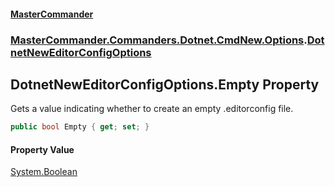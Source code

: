 #### [MasterCommander](MasterCommander.md 'MasterCommander')
### [MasterCommander.Commanders.Dotnet.CmdNew.Options](MasterCommander.Commanders.Dotnet.CmdNew.Options.md 'MasterCommander.Commanders.Dotnet.CmdNew.Options').[DotnetNewEditorConfigOptions](DotnetNewEditorConfigOptions.md 'MasterCommander.Commanders.Dotnet.CmdNew.Options.DotnetNewEditorConfigOptions')

## DotnetNewEditorConfigOptions.Empty Property

Gets a value indicating whether to create an empty .editorconfig file.

```csharp
public bool Empty { get; set; }
```

#### Property Value
[System.Boolean](https://docs.microsoft.com/en-us/dotnet/api/System.Boolean 'System.Boolean')